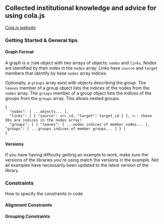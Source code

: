 ## Collected institutional knowledge and advice for using cola.js

[Cola.js website](https://ialab.it.monash.edu/webcola/)

### Getting Started & General tips

#### Graph Format

A graph is a `JSON` object with two arrays of objects: `nodes` and `links`. Nodes are identified by their index in the `nodes` array. Links have `source` and `target` members that identify by hese `nodes` array indices.

Optionally, a `groups` array exist with objects describing the group. The `leaves` member of a group object lists the indices of the nodes from the `nodes` array. The `groups` member of a group object lists the indices of the groups from the `groups` array. This allows nested groups.

```
{
  "nodes": [ ...objects... ],
  "links": [ { "source": src_id, "target": target_id } ], <-- these IDs are indices in the nodes array!
  "groups": [ { "leaves": [ ...nodes indices of member nodes... ], "groups": [ ...groups indices of member groups... ] } ]
}
```

#### Versions

If you have having difficulty getting an example to work, make sure the versions of the libraries you're using match the versions in the example. Not all examples have necessarily been updated to the latest version of the library.

### Constraints

How to specify the constraints in code

#### Alignment Constraints

#### Grouping Constraints
